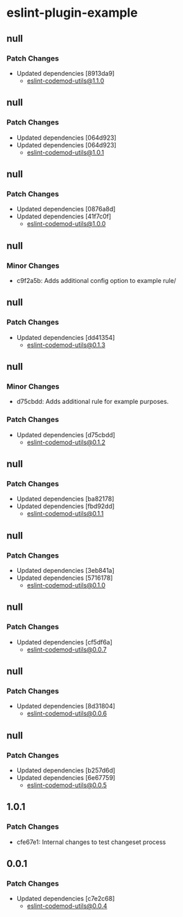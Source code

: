 # eslint-plugin-example

## null

### Patch Changes

- Updated dependencies [8913da9]
  - eslint-codemod-utils@1.1.0

## null

### Patch Changes

- Updated dependencies [064d923]
- Updated dependencies [064d923]
  - eslint-codemod-utils@1.0.1

## null

### Patch Changes

- Updated dependencies [0876a8d]
- Updated dependencies [41f7c0f]
  - eslint-codemod-utils@1.0.0

## null

### Minor Changes

- c9f2a5b: Adds additional config option to example rule/

## null

### Patch Changes

- Updated dependencies [dd41354]
  - eslint-codemod-utils@0.1.3

## null

### Minor Changes

- d75cbdd: Adds additional rule for example purposes.

### Patch Changes

- Updated dependencies [d75cbdd]
  - eslint-codemod-utils@0.1.2

## null

### Patch Changes

- Updated dependencies [ba82178]
- Updated dependencies [fbd92dd]
  - eslint-codemod-utils@0.1.1

## null

### Patch Changes

- Updated dependencies [3eb841a]
- Updated dependencies [5716178]
  - eslint-codemod-utils@0.1.0

## null

### Patch Changes

- Updated dependencies [cf5df6a]
  - eslint-codemod-utils@0.0.7

## null

### Patch Changes

- Updated dependencies [8d31804]
  - eslint-codemod-utils@0.0.6

## null

### Patch Changes

- Updated dependencies [b257d6d]
- Updated dependencies [6e67759]
  - eslint-codemod-utils@0.0.5

## 1.0.1

### Patch Changes

- cfe67e1: Internal changes to test changeset process

## 0.0.1

### Patch Changes

- Updated dependencies [c7e2c68]
  - eslint-codemod-utils@0.0.4
